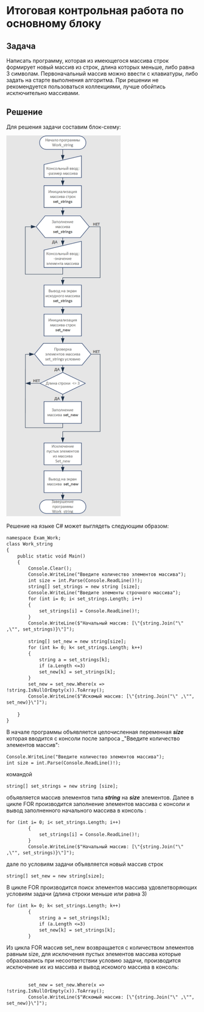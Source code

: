 # Итоговая контрольная работа по основному блоку 

## Задача 
Написать программу, которая из имеющегося массива строк формирует новый массив из строк, длина которых меньше, либо равна 3 символам. Первоначальный массив можно ввести с клавиатуры, либо задать на старте выполнения алгоритма. При решении не рекомендуется пользоваться коллекциями, лучше обойтись исключительно массивами.

## Решение 

Для решения задачи составим блок-схему:

<img src="images\flowchart_exam_work.jpg" width="300" height="1000">

Решение на языке C# может выглядеть следующим образом:

```using System;
namespace Exam_Work;
class Work_string
{
    public static void Main()
    {
        Console.Clear();
        Console.WriteLine("Введите количество элементов массива");
        int size = int.Parse(Console.ReadLine()!);
        string[] set_strings = new string [size];
        Console.WriteLine("Введите элементы строчного массива");
        for (int i= 0; i< set_strings.Length; i++)
        {
            set_strings[i] = Console.ReadLine()!;
        }
        Console.WriteLine($"Начальный массив: [\"{string.Join("\" ,\"", set_strings)}\"]");
       
        string[] set_new = new string[size];
        for (int k= 0; k< set_strings.Length; k++)
        {
            string a = set_strings[k]; 
            if (a.Length <=3)
            set_new[k] = set_strings[k];
        }
        set_new = set_new.Where(x => !string.IsNullOrEmpty(x)).ToArray();
        Console.WriteLine($"Искомый массив: [\"{string.Join("\" ,\"", set_new)}\"]");
   
    }
}
```
В начале программы объявляется целочисленная переменная **_size_** которая вводится с консоли после запроса _"Введите количество элементов массив":
``` 
Console.WriteLine("Введите количество элементов массива");
int size = int.Parse(Console.ReadLine()!);
```
командой 
```
string[] set_strings = new string [size];
```
объявляется массив элементов типа _**string**_ на _**size**_ элементов.
Далее в цикле FOR производится заполнение элементов массива с консоли и вывод заполненного начального  массива в консоль :
```
for (int i= 0; i< set_strings.Length; i++)
        {
            set_strings[i] = Console.ReadLine()!;
        }
        Console.WriteLine($"Начальный массив: [\"{string.Join("\" ,\"", set_strings)}\"]");
```
дале по условиям задачи объявляется новый массив строк 
```
string[] set_new = new string[size];
```
В цикле FOR производится поиск элементов массива удовлетворяющих условиям задачи (длина строки меньше или равна 3)

```
for (int k= 0; k< set_strings.Length; k++)
        {
            string a = set_strings[k]; 
            if (a.Length <=3)
            set_new[k] = set_strings[k];
        }
```
Из цикла FOR массив set_new возвращается с количеством элементов  равным size, для исключения пустых элементов массива которые образовались при несоответствии условию задачи, производится исключение их из массива и вывод искомого массива в консоль:
```

        set_new = set_new.Where(x => !string.IsNullOrEmpty(x)).ToArray();
        Console.WriteLine($"Искомый массив: [\"{string.Join("\" ,\"", set_new)}\"]");
```

